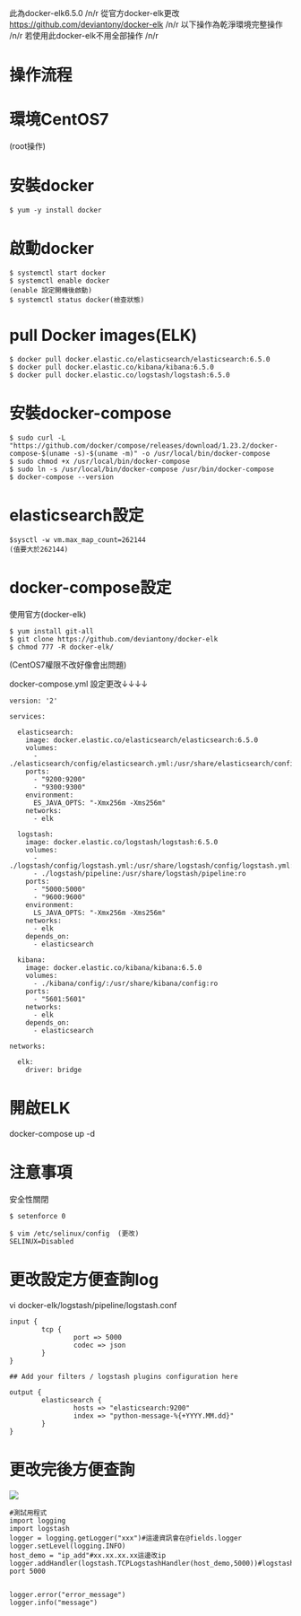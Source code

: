 此為docker-elk6.5.0 /n/r
從官方docker-elk更改 https://github.com/deviantony/docker-elk /n/r
以下操作為乾淨環境完整操作 /n/r
若使用此docker-elk不用全部操作 /n/r
# 操作流程
# 環境CentOS7
(root操作)
# 安裝docker
    $ yum -y install docker
# 啟動docker

    $ systemctl start docker
    $ systemctl enable docker
    (enable 設定開機後啟動)
    $ systemctl status docker(檢查狀態)
    
# pull Docker images(ELK)

    $ docker pull docker.elastic.co/elasticsearch/elasticsearch:6.5.0
    $ docker pull docker.elastic.co/kibana/kibana:6.5.0
    $ docker pull docker.elastic.co/logstash/logstash:6.5.0

# 安裝docker-compose

    $ sudo curl -L "https://github.com/docker/compose/releases/download/1.23.2/docker-compose-$(uname -s)-$(uname -m)" -o /usr/local/bin/docker-compose
    $ sudo chmod +x /usr/local/bin/docker-compose
    $ sudo ln -s /usr/local/bin/docker-compose /usr/bin/docker-compose
    $ docker-compose --version



# elasticsearch設定

    $sysctl -w vm.max_map_count=262144
    (值要大於262144)


# docker-compose設定

使用官方(docker-elk)

    $ yum install git-all
    $ git clone https://github.com/deviantony/docker-elk
    $ chmod 777 -R docker-elk/

(CentOS7權限不改好像會出問題)

docker-compose.yml   設定更改↓↓↓↓

    version: '2'
    
    services:
    
      elasticsearch:
        image: docker.elastic.co/elasticsearch/elasticsearch:6.5.0
        volumes:
          - ./elasticsearch/config/elasticsearch.yml:/usr/share/elasticsearch/config/elasticsearch.yml:ro
        ports:
          - "9200:9200"
          - "9300:9300"
        environment:
          ES_JAVA_OPTS: "-Xmx256m -Xms256m"
        networks:
          - elk
    
      logstash:
        image: docker.elastic.co/logstash/logstash:6.5.0
        volumes:
          - ./logstash/config/logstash.yml:/usr/share/logstash/config/logstash.yml:ro
          - ./logstash/pipeline:/usr/share/logstash/pipeline:ro
        ports:
          - "5000:5000"
          - "9600:9600"
        environment:
          LS_JAVA_OPTS: "-Xmx256m -Xms256m"
        networks:
          - elk
        depends_on:
          - elasticsearch
    
      kibana:
        image: docker.elastic.co/kibana/kibana:6.5.0
        volumes:
          - ./kibana/config/:/usr/share/kibana/config:ro
        ports:
          - "5601:5601"
        networks:
          - elk
        depends_on:
          - elasticsearch
    
    networks:
    
      elk:
        driver: bridge
    


# 開啟ELK

docker-compose up -d



# 注意事項

安全性關閉

    $ setenforce 0

    $ vim /etc/selinux/config  (更改)
    SELINUX=Disabled


# 更改設定方便查詢log

vi docker-elk/logstash/pipeline/logstash.conf

    input {
            tcp {
                    port => 5000
                    codec => json
            }
    }
    
    ## Add your filters / logstash plugins configuration here
    
    output {
            elasticsearch {
                    hosts => "elasticsearch:9200"
                    index => "python-message-%{+YYYY.MM.dd}"
            }
    }

# 更改完後方便查詢

![](https://d2mxuefqeaa7sj.cloudfront.net/s_4F58DEE54C5B92DE1FD3D97F5D2B0C610EAA119B86D4017CCF71D16141D5606D_1548745236907_image.png)

    #測試用程式
    import logging
    import logstash
    logger = logging.getLogger("xxx")#這邊資訊會在@fields.logger
    logger.setLevel(logging.INFO)
    host_demo = "ip_add"#xx.xx.xx.xx這邊改ip
    logger.addHandler(logstash.TCPLogstashHandler(host_demo,5000))#logstash port 5000
    
    
    logger.error("error_message")
    logger.info("message")
